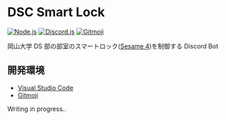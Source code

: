 # DSC Smart Lock

[![Node.js](https://img.shields.io/badge/v16.9.0-100000?style=flat&logo=node.js&label=Node.js&color=blue&logoColor=lime)](https://nodejs.org/en/)
[![Discord.js](https://img.shields.io/badge/v14.7.0-100000?style=flat&logo=npm&label=Discord.js&color=blue)](https://www.npmjs.com/package/discord.js)
[![Gitmoji](https://img.shields.io/badge/gitmoji-%20😜%20😍-FFDD67.svg)](https://gitmoji.carloscuesta.me/)

岡山大学 DS 部の部室のスマートロック([Sesame 4](https://jp.candyhouse.co/products/sesame4))を制御する Discord Bot

## 開発環境

- [Visual Studio Code](https://azure.microsoft.com/ja-jp/products/visual-studio-code/)
- [Gitmoji](https://marketplace.visualstudio.com/items?itemName=Vtrois.gitmoji-vscode)

Writing in progress..
